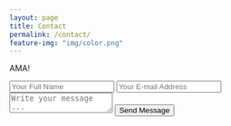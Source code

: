 ```yaml
---
layout: page
title: Contact
permalink: /contact/
feature-img: "img/color.png"
---
```


AMA!

<form action="https://getsimpleform.com/messages?form_api_token=3721dca3a0b7b089669326896dda510c" method="post">
  <!-- the redirect_to is optional, the form will redirect to the referrer on submission -->
  <input type='hidden' name='redirect_to' value='http://zixing-li.github.io/thank-you/' />
  <input type='text' name='name' placeholder='Your Full Name' />
  <input type='email' name='email' placeholder='Your E-mail Address' />
  <textarea name='message' placeholder='Write your message ...'></textarea>
  <input type='submit' value='Send Message' />
</form>